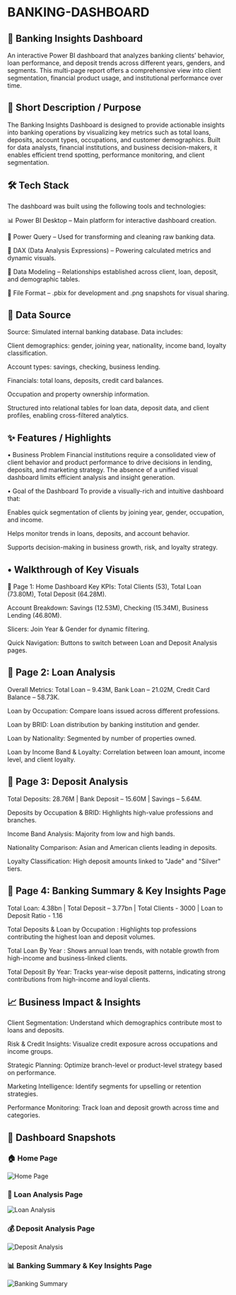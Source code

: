 # BANKING-DASHBOARD
## 🏦 Banking Insights Dashboard
An interactive Power BI dashboard that analyzes banking clients’ behavior, loan performance, and deposit trends across different years, genders, and segments. This multi-page report offers a comprehensive view into client segmentation, financial product usage, and institutional performance over time.

## 📌 Short Description / Purpose
The Banking Insights Dashboard is designed to provide actionable insights into banking operations by visualizing key metrics such as total loans, deposits, account types, occupations, and customer demographics. Built for data analysts, financial institutions, and business decision-makers, it enables efficient trend spotting, performance monitoring, and client segmentation.

## 🛠 Tech Stack
The dashboard was built using the following tools and technologies:

📊 Power BI Desktop – Main platform for interactive dashboard creation.

🔄 Power Query – Used for transforming and cleaning raw banking data.

🧮 DAX (Data Analysis Expressions) – Powering calculated metrics and dynamic visuals.

🧩 Data Modeling – Relationships established across client, loan, deposit, and demographic tables.

📁 File Format – .pbix for development and .png snapshots for visual sharing.

## 🧾 Data Source
Source: Simulated internal banking database.
Data includes:

Client demographics: gender, joining year, nationality, income band, loyalty classification.

Account types: savings, checking, business lending.

Financials: total loans, deposits, credit card balances.

Occupation and property ownership information.

Structured into relational tables for loan data, deposit data, and client profiles, enabling cross-filtered analytics.

## ✨ Features / Highlights
• Business Problem
Financial institutions require a consolidated view of client behavior and product performance to drive decisions in lending, deposits, and marketing strategy. The absence of a unified visual dashboard limits efficient analysis and insight generation.

• Goal of the Dashboard
To provide a visually-rich and intuitive dashboard that:

Enables quick segmentation of clients by joining year, gender, occupation, and income.

Helps monitor trends in loans, deposits, and account behavior.

Supports decision-making in business growth, risk, and loyalty strategy.

## • Walkthrough of Key Visuals
🔹 Page 1: Home Dashboard
Key KPIs: Total Clients (53), Total Loan (73.80M), Total Deposit (64.28M).

Account Breakdown: Savings (12.53M), Checking (15.34M), Business Lending (46.80M).

Slicers: Join Year & Gender for dynamic filtering.

Quick Navigation: Buttons to switch between Loan and Deposit Analysis pages.

## 🔹 Page 2: Loan Analysis
Overall Metrics: Total Loan – 9.43M, Bank Loan – 21.02M, Credit Card Balance – 58.73K.

Loan by Occupation: Compare loans issued across different professions.

Loan by BRID: Loan distribution by banking institution and gender.

Loan by Nationality: Segmented by number of properties owned.

Loan by Income Band & Loyalty: Correlation between loan amount, income level, and client loyalty.

## 🔹 Page 3: Deposit Analysis
Total Deposits: 28.76M | Bank Deposit – 15.60M | Savings – 5.64M.

Deposits by Occupation & BRID: Highlights high-value professions and branches.

Income Band Analysis: Majority from low and high bands.

Nationality Comparison: Asian and American clients leading in deposits.

Loyalty Classification: High deposit amounts linked to "Jade" and "Silver" tiers.

## 🔹 Page 4:  Banking Summary & Key Insights Page
Total Loan: 4.38bn | Total Deposit – 3.77bn | Total Clients - 3000 | Loan to Deposit Ratio - 1.16

Total Deposits & Loan by Occupation : Highlights top professions contributing the highest loan and deposit volumes.

Total Loan By Year :  Shows annual loan trends, with notable growth from high-income and business-linked clients.

Total Deposit By Year: Tracks year-wise deposit patterns, indicating strong contributions from high-income and loyal clients.

## 📈 Business Impact & Insights
Client Segmentation: Understand which demographics contribute most to loans and deposits.

Risk & Credit Insights: Visualize credit exposure across occupations and income groups.

Strategic Planning: Optimize branch-level or product-level strategy based on performance.

Marketing Intelligence: Identify segments for upselling or retention strategies.

Performance Monitoring: Track loan and deposit growth across time and categories.

## 📸 Dashboard Snapshots

### 🏠 Home Page
![Home Page](SNAPSHOT%20OF%20DASHBOARD%20PAGE-1.png)

### 🧾 Loan Analysis Page
![Loan Analysis](SNAPSHOT%20OF%20DASHBOARD%20PAGE-2.png)

### 💰 Deposit Analysis Page
![Deposit Analysis](SNAPSHOT%20OF%20DASHBOARD%20PAGE-3.png)

### 📊 Banking Summary & Key Insights Page
![Banking Summary](SNAPSHOT%20OF%20DASHBOARD%20PAGE-4.png)







